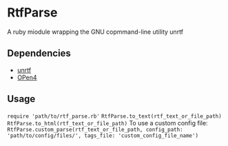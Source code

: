 # RtfParse
A ruby miodule wrapping the GNU copmmand-line utility unrtf

## Dependencies
- [unrtf](https://www.gnu.org/software/unrtf/)
- [OPen4](https://github.com/ahoward/open4)

## Usage
`require 'path/to/rtf_parse.rb'`
`RtfParse.to_text(rtf_text_or_file_path)`
`RtfParse.to_html(rtf_text_or_file_path)`
To use a custom config file:
`RtfParse.custom_parse(rtf_text_or_file_path, config_path: 'path/to/config/files/', tags_file: 'custom_config_file_name')`
